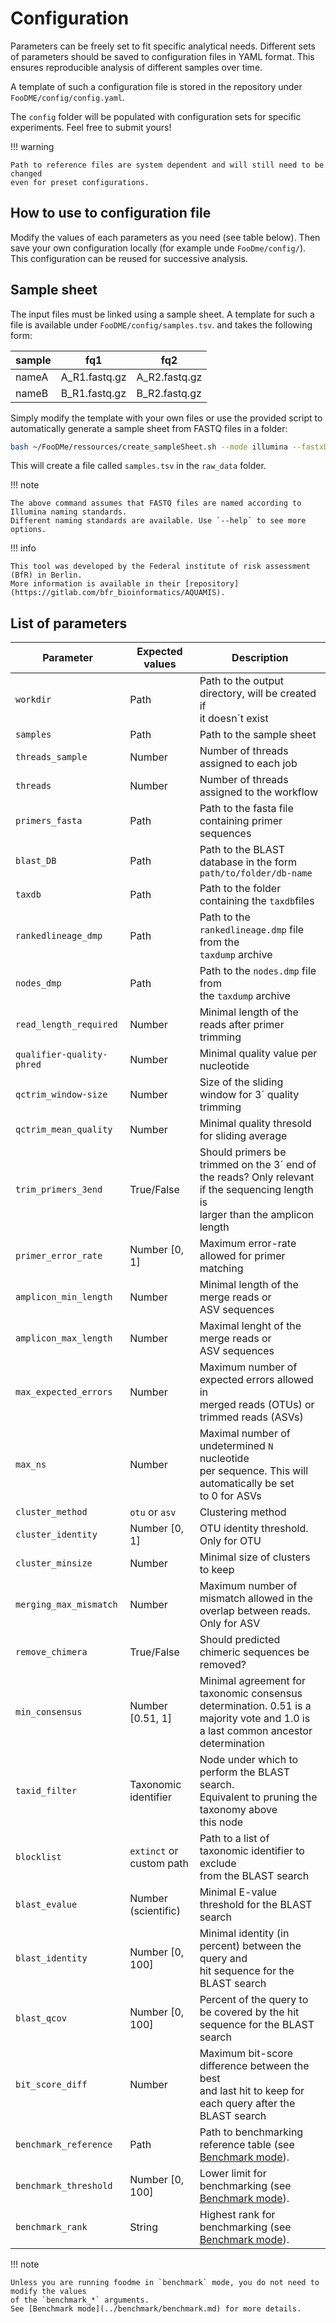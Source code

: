 # Configuration

Parameters can be freely set to fit specific analytical needs.
Different sets of parameters should be saved to configuration files in YAML format.
This ensures reproducible analysis of different samples over time.

A template of such a configuration file is stored in the repository under `FooDME/config/config.yaml`.

The `config` folder will be populated with configuration sets for specific experiments.
Feel free to submit yours!

!!! warning 

    Path to reference files are system dependent and will still need to be changed
    even for preset configurations.

## How to use to configuration file

Modify the values of each parameters as you need (see table below).
Then save your own configuration locally (for example unde `FooDme/config/`).
This configuration can be reused for successive analysis.

## Sample sheet

The input files must be linked using a sample sheet. A template for such a file 
is available under `FooDME/config/samples.tsv`. and takes the following form:

| sample | fq1 | fq2 |
| --- | --- | --- |
| nameA | A_R1.fastq.gz | A_R2.fastq.gz |
| nameB | B_R1.fastq.gz | B_R2.fastq.gz |

Simply modify the template with your own files 
or use the provided script to automatically generate a sample sheet from FASTQ files in a folder:

```bash
bash ~/FooDMe/ressources/create_sampleSheet.sh --mode illumina --fastxDir ~/raw_data
```

This will create a file called `samples.tsv` in the `raw_data` folder.

!!! note

    The above command assumes that FASTQ files are named according to Illumina naming standards.
    Different naming standards are available. Use `--help` to see more options.

!!! info 

    This tool was developed by the Federal institute of risk assessment (BfR) in Berlin.
    More information is available in their [repository](https://gitlab.com/bfr_bioinformatics/AQUAMIS).

## List of parameters


| Parameter                 | Expected values           | Description |
| ---                       | ---                       | --- |
| `workdir`                 | Path                      | Path to the output directory, will be created if <br>it doesn´t exist |
| `samples`                 | Path                      | Path to the sample sheet                           |
| `threads_sample`          | Number                    | Number of threads assigned to each job             |
| `threads`                 | Number                    | Number of threads assigned to the workflow         |
| `primers_fasta`           | Path                      | Path to the fasta file containing primer sequences |
| `blast_DB`                | Path                      | Path to the BLAST database in the form <br>`path/to/folder/db-name` |
| `taxdb`                   | Path                      | Path to the folder containing the `taxdb`files |
| `rankedlineage_dmp`       | Path                      | Path to the `rankedlineage.dmp` file from the <br>`taxdump` archive |
| `nodes_dmp`               | Path                      | Path to the `nodes.dmp` file from <br>the `taxdump` archive | 
| `read_length_required`         | Number                    | Minimal length of the reads after primer trimming  |
| `qualifier-quality-phred` | Number                    | Minimal quality value per nucleotide               |
| `qctrim_window-size`             | Number                    | Size of the sliding window for 3´ quality trimming |
| `qctrim_mean_quality`            | Number                    | Minimal quality thresold for sliding average       |
| `trim_primers_3end`             | True/False                | Should primers be trimmed on the 3´ end of <br>the reads? Only relevant if the sequencing length is <br>larger than the amplicon length |
| `primer_error_rate`       | Number [0, 1]             | Maximum error-rate allowed for primer matching     |
| `amplicon_min_length`              | Number                    | Minimal length of the merge reads or <br>ASV sequences |
| `amplicon_max_length`              | Number                    | Maximal lenght of the merge reads or <br>ASV sequences |
| `max_expected_errors`     | Number                    | Maximum number of expected errors allowed in <br>merged reads (OTUs) or trimmed reads (ASVs) |
| `max_ns`                  | Number                    | Maximal number of undetermined `N` nucleotide <br>per sequence. This will automatically be set <br>to 0 for ASVs |
| `cluster_method`                  | `otu` or `asv`            | Clustering method |
| `cluster_identity`        | Number [0, 1]             | OTU identity threshold. Only for OTU | 
| `cluster_minsize`         | Number                    | Minimal size of clusters to keep |
| `merging_max_mismatch`            | Number                    | Maximum number of mismatch allowed in the<br> overlap between reads. Only for ASV |
| `remove_chimera`                 | True/False                | Should predicted chimeric sequences be removed? |
| `min_consensus`           | Number [0.51, 1]          | Minimal agreement for taxonomic consensus <br>determination. 0.51 is a majority vote and 1.0 is<br> a last common ancestor determination |
| `taxid_filter`            | Taxonomic identifier      | Node under which to perform the BLAST search. <br>Equivalent to pruning the taxonomy above <br>this node |
| `blocklist`               | `extinct` or custom path  | Path to a list of taxonomic identifier to exclude <br>from the BLAST search |
| `blast_evalue`                 | Number (scientific)       | Minimal E-value threshold for the BLAST search |
| `blast_identity`           | Number [0, 100]           | Minimal identity (in percent) between the query and <br>hit sequence for the BLAST search |
| `blast_qcov`                    | Number [0, 100]           | Percent of the query to be covered by the hit <br>sequence for the BLAST search |
| `bit_score_diff`          | Number                    | Maximum bit-score difference between the best<br> and last hit to keep for each query after the <br>BLAST search |
| `benchmark_reference` | Path | Path to benchmarking reference table (see [Benchmark mode](../benchmark/benchmark.md)). |
| `benchmark_threshold`| Number [0, 100] | Lower limit for benchmarking (see [Benchmark mode](../benchmark/benchmark.md)). |
| `benchmark_rank` | String | Highest rank for benchmarking (see [Benchmark mode](../benchmark/benchmark.md)). |

!!! note
    
    Unless you are running foodme in `benchmark` mode, you do not need to modify the values
    of the `benchmark_*` arguments.
    See [Benchmark mode](../benchmark/benchmark.md) for more details.